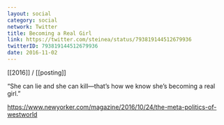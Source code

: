 ```yaml
---
layout: social
category: social
network: Twitter
title: Becoming a Real Girl
link: https://twitter.com/steinea/status/793819144512679936
twitterID: 793819144512679936
date: 2016-11-02
---
```


[[2016]] / [[posting]]

“She can lie and she can kill—that’s how we know she’s becoming a real girl.”

<https://www.newyorker.com/magazine/2016/10/24/the-meta-politics-of-westworld>
